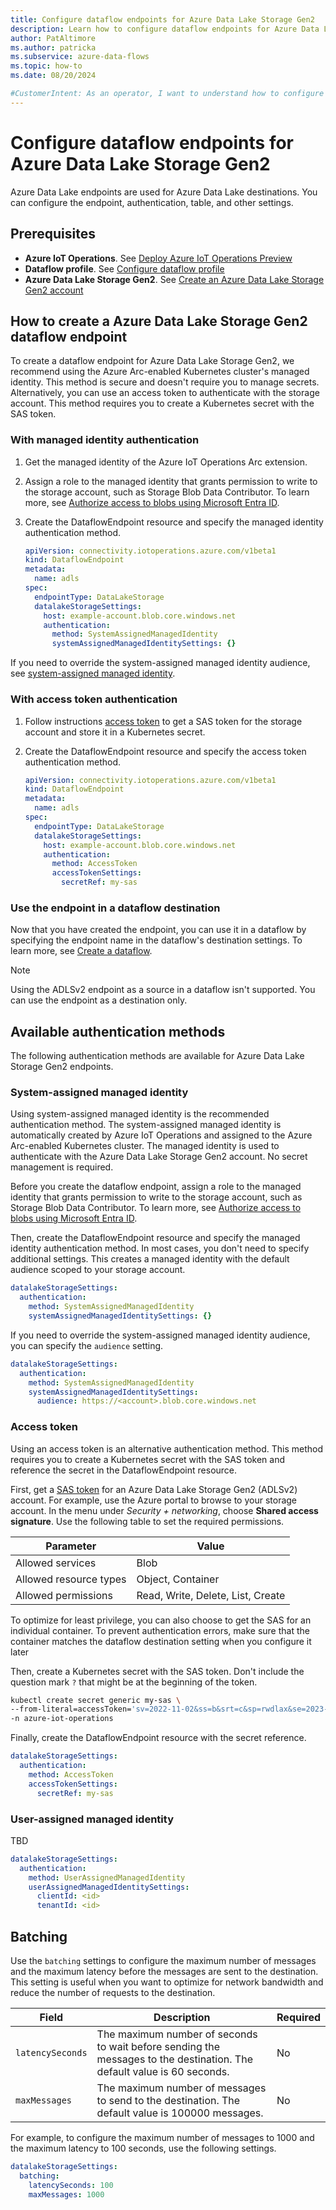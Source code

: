 ```yaml
---
title: Configure dataflow endpoints for Azure Data Lake Storage Gen2
description: Learn how to configure dataflow endpoints for Azure Data Lake Storage Gen2 in Azure IoT Operations.
author: PatAltimore
ms.author: patricka
ms.subservice: azure-data-flows
ms.topic: how-to
ms.date: 08/20/2024

#CustomerIntent: As an operator, I want to understand how to configure dataflow endpoints for Azure Data Lake Storage Gen2 in Azure IoT Operations so that I can send data to Azure Data Lake Storage Gen2.
---
```


# Configure dataflow endpoints for Azure Data Lake Storage Gen2

Azure Data Lake endpoints are used for Azure Data Lake destinations. You can configure the endpoint, authentication, table, and other settings.

## Prerequisites

- **Azure IoT Operations**. See [Deploy Azure IoT Operations Preview](../deploy-iot-ops/howto-deploy-iot-operations.md)
- **Dataflow profile**. See [Configure dataflow profile](howto-configure-dataflow-profile.md)
- **Azure Data Lake Storage Gen2**. See [Create an Azure Data Lake Storage Gen2 account](../../storage/blobs/create-data-lake-storage-account.md)

## How to create a Azure Data Lake Storage Gen2 dataflow endpoint

To create a dataflow endpoint for Azure Data Lake Storage Gen2, we recommend using the Azure Arc-enabled Kubernetes cluster's managed identity. This method is secure and doesn't require you to manage secrets. Alternatively, you can use an access token to authenticate with the storage account. This method requires you to create a Kubernetes secret with the SAS token.

### With managed identity authentication

1. Get the managed identity of the Azure IoT Operations Arc extension.

1. Assign a role to the managed identity that grants permission to write to the storage account, such as Storage Blob Data Contributor. To learn more, see [Authorize access to blobs using Microsoft Entra ID](../../storage/blobs/authorize-access-azure-active-directory.md).

1. Create the DataflowEndpoint resource and specify the managed identity authentication method.

      ```yaml
      apiVersion: connectivity.iotoperations.azure.com/v1beta1
      kind: DataflowEndpoint
      metadata:
        name: adls
      spec:
        endpointType: DataLakeStorage
        datalakeStorageSettings:
          host: example-account.blob.core.windows.net
          authentication:
            method: SystemAssignedManagedIdentity
            systemAssignedManagedIdentitySettings: {}
    ```

If you need to override the system-assigned managed identity audience, see [system-assigned managed identity](#system-assigned-managed-identity).

### With access token authentication

1. Follow instructions [access token](#access-token) to get a SAS token for the storage account and store it in a Kubernetes secret.

1. Create the DataflowEndpoint resource and specify the access token authentication method.

      ```yaml
      apiVersion: connectivity.iotoperations.azure.com/v1beta1
      kind: DataflowEndpoint
      metadata:
        name: adls
      spec:
        endpointType: DataLakeStorage
        datalakeStorageSettings:
          host: example-account.blob.core.windows.net
          authentication:
            method: AccessToken
            accessTokenSettings:
              secretRef: my-sas
    ```

### Use the endpoint in a dataflow destination

Now that you have created the endpoint, you can use it in a dataflow by specifying the endpoint name in the dataflow's destination settings. To learn more, see [Create a dataflow](howto-create-dataflow.md).

> [!NOTE]
> Using the ADLSv2 endpoint as a source in a dataflow isn't supported. You can use the endpoint as a destination only.

## Available authentication methods

The following authentication methods are available for Azure Data Lake Storage Gen2 endpoints.

### System-assigned managed identity

Using system-assigned managed identity is the recommended authentication method. The system-assigned managed identity is automatically created by Azure IoT Operations and assigned to the Azure Arc-enabled Kubernetes cluster. The managed identity is used to authenticate with the Azure Data Lake Storage Gen2 account. No secret management is required.

Before you create the dataflow endpoint, assign a role to the managed identity that grants permission to write to the storage account, such as Storage Blob Data Contributor. To learn more, see [Authorize access to blobs using Microsoft Entra ID](../../storage/blobs/authorize-access-azure-active-directory.md).

Then, create the DataflowEndpoint resource and specify the managed identity authentication method. In most cases, you don't need to specify additional settings. This creates a managed identity with the default audience scoped to your storage account.

```yaml
datalakeStorageSettings:
  authentication:
    method: SystemAssignedManagedIdentity
    systemAssignedManagedIdentitySettings: {}
```

If you need to override the system-assigned managed identity audience, you can specify the `audience` setting.

```yaml
datalakeStorageSettings:
  authentication:
    method: SystemAssignedManagedIdentity
    systemAssignedManagedIdentitySettings:
      audience: https://<account>.blob.core.windows.net
```

### Access token

Using an access token is an alternative authentication method. This method requires you to create a Kubernetes secret with the SAS token and reference the secret in the DataflowEndpoint resource.

First, get a [SAS token](../../storage/common/storage-sas-overview.md) for an Azure Data Lake Storage Gen2 (ADLSv2) account. For example, use the Azure portal to browse to your storage account. In the menu under *Security + networking*, choose **Shared access signature**. Use the following table to set the required permissions.

| Parameter              | Value                       |
| ---------------------- | --------------------------- |
| Allowed services       | Blob                        |
| Allowed resource types | Object, Container           |
| Allowed permissions    | Read, Write, Delete, List, Create |

To optimize for least privilege, you can also choose to get the SAS for an individual container. To prevent authentication errors, make sure that the container matches the dataflow destination setting when you configure it later

Then, create a Kubernetes secret with the SAS token. Don't include the question mark `?` that might be at the beginning of the token.

```bash
kubectl create secret generic my-sas \
--from-literal=accessToken='sv=2022-11-02&ss=b&srt=c&sp=rwdlax&se=2023-07-22T05:47:40Z&st=2023-07-21T21:47:40Z&spr=https&sig=xDkwJUO....' \
-n azure-iot-operations
```

Finally, create the DataflowEndpoint resource with the secret reference.

```yaml
datalakeStorageSettings:
  authentication:
    method: AccessToken
    accessTokenSettings:
      secretRef: my-sas
```

### User-assigned managed identity

TBD

```yaml
datalakeStorageSettings:
  authentication:
    method: UserAssignedManagedIdentity
    userAssignedManagedIdentitySettings:
      clientId: <id>
      tenantId: <id>
```

## Batching

Use the `batching` settings to configure the maximum number of messages and the maximum latency before the messages are sent to the destination. This setting is useful when you want to optimize for network bandwidth and reduce the number of requests to the destination.

| Field | Description | Required |
| ----- | ----------- | -------- |
| `latencySeconds` | The maximum number of seconds to wait before sending the messages to the destination. The default value is 60 seconds. | No |
| `maxMessages` | The maximum number of messages to send to the destination. The default value is 100000 messages. | No |

For example, to configure the maximum number of messages to 1000 and the maximum latency to 100 seconds, use the following settings.

```yaml
datalakeStorageSettings:
  batching:
    latencySeconds: 100
    maxMessages: 1000
```